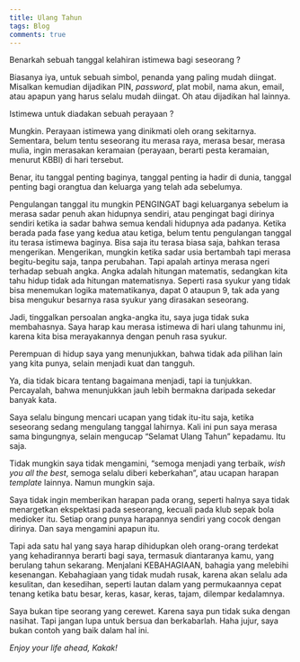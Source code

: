 ```yaml
---
title: Ulang Tahun
tags: Blog
comments: true
---
```


Benarkah sebuah tanggal kelahiran istimewa bagi seseorang ?

Biasanya iya, untuk sebuah simbol, penanda yang paling mudah diingat. Misalkan kemudian dijadikan PIN, _password_, plat mobil, nama akun, email, atau apapun yang harus selalu mudah diingat. Oh atau dijadikan hal lainnya.

Istimewa untuk diadakan sebuah perayaan ?

Mungkin. Perayaan istimewa yang dinikmati oleh orang sekitarnya. Sementara, belum tentu seseorang itu merasa raya, merasa besar, merasa mulia, ingin merasakan keramaian (perayaan, berarti pesta keramaian, menurut KBBI) di hari tersebut.

Benar, itu tanggal penting baginya, tanggal penting ia hadir di dunia, tanggal penting bagi orangtua dan keluarga yang telah ada sebelumya.

Pengulangan tanggal itu mungkin PENGINGAT bagi keluarganya sebelum ia merasa sadar penuh akan hidupnya sendiri, atau pengingat bagi dirinya sendiri ketika ia sadar bahwa semua kendali hidupnya ada padanya. Ketika berada pada fase yang kedua atau ketiga, belum tentu pengulangan tanggal itu terasa istimewa baginya. Bisa saja itu terasa biasa saja, bahkan terasa mengerikan. Mengerikan, mungkin ketika sadar usia bertambah tapi merasa begitu-begitu saja, tanpa perubahan. 
Tapi apalah artinya merasa ngeri terhadap sebuah angka. Angka adalah hitungan matematis, sedangkan kita tahu hidup tidak ada hitungan matematisnya. Seperti rasa syukur yang tidak bisa menemukan logika matematikanya, dapat 0 ataupun 9, tak ada yang bisa mengukur besarnya rasa syukur yang dirasakan seseorang.

Jadi, tinggalkan persoalan angka-angka itu, saya juga tidak suka membahasnya. Saya harap kau merasa istimewa di hari ulang tahunmu ini, karena kita bisa merayakannya dengan penuh rasa syukur.

Perempuan di hidup saya yang menunjukkan, bahwa tidak ada pilihan lain yang kita punya, selain menjadi kuat dan tangguh.

Ya, dia tidak bicara tentang bagaimana menjadi, tapi ia tunjukkan. Percayalah, bahwa menunjukkan jauh lebih bermakna daripada sekedar banyak kata.

Saya selalu bingung mencari ucapan yang tidak itu-itu saja, ketika seseorang sedang mengulang tanggal lahirnya. Kali ini pun saya merasa sama bingungnya, selain mengucap “Selamat Ulang Tahun” kepadamu. Itu saja.

Tidak mungkin saya tidak mengamini, “semoga menjadi yang terbaik, _wish you all the best_, semoga selalu diberi keberkahan”, atau ucapan harapan _template_ lainnya. Namun mungkin saja.

Saya tidak ingin memberikan harapan pada orang, seperti halnya saya tidak menargetkan ekspektasi pada seseorang, kecuali pada klub sepak bola medioker itu. Setiap orang punya harapannya sendiri yang cocok dengan dirinya. Dan saya mengamini apapun itu.

Tapi ada satu hal yang saya harap dihidupkan oleh orang-orang terdekat yang kehadirannya berarti bagi saya, termasuk diantaranya kamu, yang berulang tahun sekarang. Menjalani KEBAHAGIAAN, bahagia yang melebihi kesenangan. Kebahagiaan yang tidak mudah rusak, karena akan selalu ada kesulitan, dan kesedihan, seperti lautan dalam yang permukaannya cepat tenang ketika batu besar, keras, kasar, keras, tajam, dilempar kedalamnya.

Saya bukan tipe seorang yang cerewet. Karena saya pun tidak suka dengan nasihat. Tapi jangan lupa untuk bersua dan berkabarlah. Haha jujur, saya bukan contoh yang baik dalam hal ini.

_Enjoy your life ahead, Kakak!_

